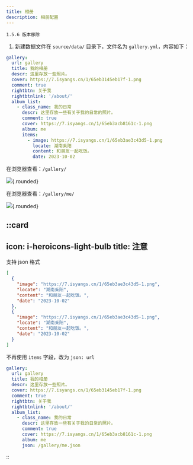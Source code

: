 ```yaml
---
title: 相册
description: 相册配置
---
```


`1.5.6 版本移除`

1. 新建数据文件在 `source/data/` 目录下，文件名为 `gallery.yml`，内容如下：

```yaml [source/data/gallery.yml]
gallery:
  url: gallery
  title: 我的相册
  descr: 这里存放一些照片。
  cover: https://7.isyangs.cn/1/65eb3145eb17f-1.png
  comment: true
  rightbtn: 关于我
  rightbtnlink: '/about/'
  album_list:
    - class_name: 我的日常
      descr: 这里存放一些有关于我的日常的照片。
      comment: true
      cover: https://7.isyangs.cn/1/65eb3acb8161c-1.png
      album: me
      items:
        - image: https://7.isyangs.cn/1/65eb3ae3c43d5-1.png
          locate: 湖南耒阳
          content: 和朋友一起吃饭。
          date: 2023-10-02
```

在浏览器查看：`/gallery/`

![](https://7.isyangs.cn/1/65eb3afa0cef6-1.png){.rounded}

在浏览器查看：`/gallery/me/`

![](https://7.isyangs.cn/1/65eb3b1148d6b-1.png){.rounded}

::card
---
icon: i-heroicons-light-bulb
title: 注意
---
支持 json 格式
```json [test.json]
[
  {
    "image": "https://7.isyangs.cn/1/65eb3ae3c43d5-1.png",
    "locate": "湖南耒阳",
    "content": "和朋友一起吃饭。",
    "date": "2023-10-02"
  },
  {
    "image": "https://7.isyangs.cn/1/65eb3ae3c43d5-1.png",
    "locate": "湖南耒阳",
    "content": "和朋友一起吃饭。",
    "date": "2023-10-02"
  }
]
```

不再使用 `items` 字段，改为 `json: url`
  
  ```yaml [source/data/gallery.yml]
  gallery:
    url: gallery
    title: 我的相册
    descr: 这里存放一些照片。
    cover: https://7.isyangs.cn/1/65eb3145eb17f-1.png
    comment: true
    rightbtn: 关于我
    rightbtnlink: '/about/'
    album_list:
      - class_name: 我的日常
        descr: 这里存放一些有关于我的日常的照片。
        comment: true
        cover: https://7.isyangs.cn/1/65eb3acb8161c-1.png
        album: me
        json: /gallery/me.json
  ```
::
